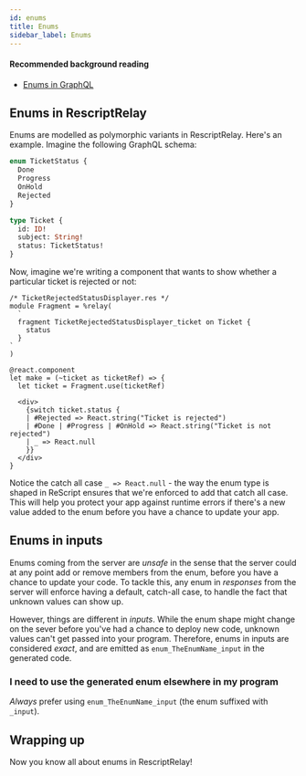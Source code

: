 ```yaml
---
id: enums
title: Enums
sidebar_label: Enums
---
```


#### Recommended background reading

- [Enums in GraphQL](https://graphql.org/learn/schema/#enumeration-types)

## Enums in RescriptRelay

Enums are modelled as polymorphic variants in RescriptRelay. Here's an example. Imagine the following GraphQL schema:

```graphql
enum TicketStatus {
  Done
  Progress
  OnHold
  Rejected
}

type Ticket {
  id: ID!
  subject: String!
  status: TicketStatus!
}
```

Now, imagine we're writing a component that wants to show whether a particular ticket is rejected or not:

```reason
/* TicketRejectedStatusDisplayer.res */
module Fragment = %relay(
  `
  fragment TicketRejectedStatusDisplayer_ticket on Ticket {
    status
  }
`
)

@react.component
let make = (~ticket as ticketRef) => {
  let ticket = Fragment.use(ticketRef)

  <div>
    {switch ticket.status {
    | #Rejected => React.string("Ticket is rejected")
    | #Done | #Progress | #OnHold => React.string("Ticket is not rejected")
    | _ => React.null
    }}
  </div>
}

```

Notice the catch all case `_ => React.null` - the way the enum type is shaped in ReScript ensures that we're enforced to add that catch all case. This will help you protect your app against runtime errors if there's a new value added to the enum before you have a chance to update your app.

## Enums in inputs
Enums coming from the server are _unsafe_ in the sense that the server could at any point add or remove members from the enum, before you have a chance to update your code. To tackle this, any enum in _responses_ from the server will enforce having a default, catch-all case, to handle the fact that unknown values can show up.

However, things are different in _inputs_. While the enum shape might change on the sever before you've had a chance to deploy new code, unknown values can't get passed into your program. Therefore, enums in inputs are considered _exact_, and are emitted as `enum_TheEnumName_input` in the generated code.

### I need to use the generated enum elsewhere in my program
_Always_ prefer using `enum_TheEnumName_input` (the enum suffixed with `_input`).

## Wrapping up

Now you know all about enums in RescriptRelay!
